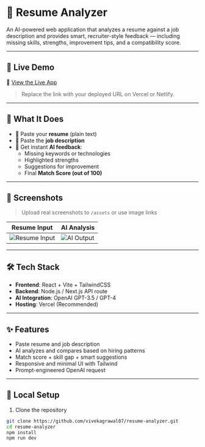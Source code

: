 # 🧠 Resume Analyzer

An AI-powered web application that analyzes a resume against a job description and provides smart, recruiter-style feedback — including missing skills, strengths, improvement tips, and a compatibility score.

---

## 🚀 Live Demo

🔗 [View the Live App](https://your-resume-analyzer.vercel.app)

> Replace the link with your deployed URL on Vercel or Netlify.

---

## 🧠 What It Does

- 📄 Paste your **resume** (plain text)
- 📝 Paste the **job description**
- 🧠 Get instant **AI feedback**:
  - Missing keywords or technologies
  - Highlighted strengths
  - Suggestions for improvement
  - Final **Match Score (out of 100)**

---

## 📸 Screenshots

> Upload real screenshots to `/assets` or use image links

| Resume Input | AI Analysis |
|--------------|-------------|
| ![Resume Input](https://via.placeholder.com/400x250?text=Resume+Input+Screen) | ![AI Output](https://via.placeholder.com/400x250?text=AI+Analysis+Result) |

---

## 🛠 Tech Stack

- **Frontend**: React + Vite + TailwindCSS
- **Backend**: Node.js / Next.js API route
- **AI Integration**: OpenAI GPT-3.5 / GPT-4
- **Hosting**: Vercel (Recommended)

---

## ✨ Features

- Paste resume and job description
- AI analyzes and compares based on hiring patterns
- Match score + skill gap + smart suggestions
- Responsive and minimal UI with Tailwind
- Prompt-engineered OpenAI request

---

## 🔧 Local Setup

1. Clone the repository
```bash
git clone https://github.com/vivekagrawal07/resume-analyzer.git
cd resume-analyzer
npm install
npm run dev
